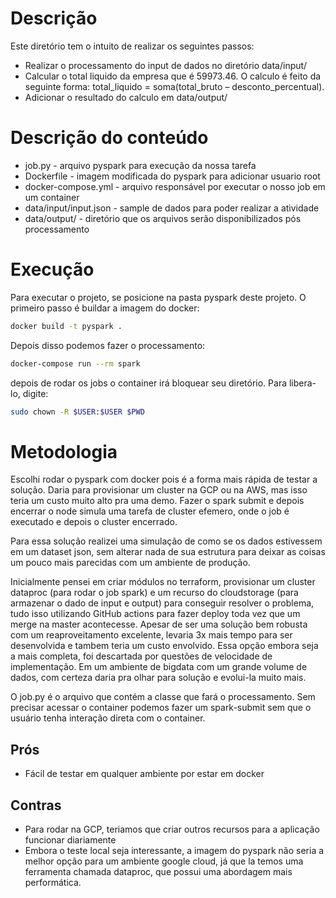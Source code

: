 # Descrição
Este diretório tem o intuito de realizar os seguintes passos:
- Realizar o processamento do input de dados no diretório data/input/ 
- Calcular o total liquido da empresa que é 59973.46. O calculo é feito da seguinte forma: total_liquido = soma(total_bruto – desconto_percentual). 
- Adicionar o resultado do calculo em data/output/

# Descrição do conteúdo
- job.py - arquivo pyspark para execução da nossa tarefa
- Dockerfile - imagem modificada do pyspark para adicionar usuario root
- docker-compose.yml - arquivo responsável por executar o nosso job em um container
- data/input/input.json - sample de dados para poder realizar a atividade
- data/output/ - diretório que os arquivos serão disponibilizados pós processamento

# Execução
Para executar o projeto, se posicione na pasta pyspark deste projeto. O primeiro passo é buildar a imagem do docker:
```bash
docker build -t pyspark .
```

Depois disso podemos fazer o processamento:
```bash
docker-compose run --rm spark
```
depois de rodar os jobs o container irá bloquear seu diretório. Para libera-lo, digite:
```bash
sudo chown -R $USER:$USER $PWD
```

# Metodologia
Escolhi rodar o pyspark com docker pois é a forma mais rápida de testar a solução. Daria para provisionar um cluster na GCP ou na AWS, mas isso teria um custo muito alto pra uma demo. Fazer o spark submit e depois encerrar o node simula uma tarefa de cluster efemero, onde o job é executado e depois o cluster encerrado. 

Para essa solução realizei uma simulação de como se os dados estivessem em um dataset json, sem alterar nada de sua estrutura para deixar as coisas um pouco mais parecidas com um ambiente de produção.

Inicialmente pensei em criar módulos no terraform, provisionar um cluster dataproc (para rodar o job spark) e um recurso do cloudstorage (para armazenar o dado de input e output) para conseguir resolver o problema, tudo isso utilizando GitHub actions para fazer deploy toda vez que um merge na master acontecesse. Apesar de ser uma solução bem robusta com um reaproveitamento excelente, levaria 3x mais tempo para ser desenvolvida e tambem teria um custo envolvido. Essa opção embora seja a mais completa, foi descartada por questões de velocidade de implementação. Em um ambiente de bigdata com um grande volume de dados, com certeza daria pra olhar para solução e evolui-la muito mais.

O job.py é o arquivo que contém a classe que fará o processamento. Sem precisar acessar o container podemos fazer um spark-submit sem que o usuário tenha interação direta com o container. 

## Prós
- Fácil de testar em qualquer ambiente por estar em docker

## Contras
- Para rodar na GCP, teriamos que criar outros recursos para a aplicação funcionar diariamente
- Embora o teste local seja interessante, a imagem do pyspark não seria a melhor opção para um ambiente google cloud, já que la temos uma ferramenta chamada dataproc, que possui uma abordagem mais performática.